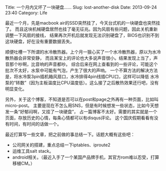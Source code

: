 Title: 一个月内又坏了一块硬盘……
Slug: lost-another-disk
Date: 2013-09-24 23:40
Category: Life

最近一个月，先是macbook air的SSD突然挂了，今天台式机的一块硬盘也突然挂了。
而且这块机械硬盘居然也挂了毫无征兆。因为风扇有些问题，因此关机重新调整一下风扇的接线，
结果再次开机后就发现无法识别硬盘了，BIOS也识别不到这块硬盘，好在没有重要数据丢失。

顺便吐槽一下所谓的水冷散热器。上个月一狠心买了一个水冷散热器，原以为水冷散热器会非常安静，
而且某宝上的评论也大多说声音很小。结果发现上当了，声音那个吵啊，比音响的声音都吵。
综合后来在网上查看到的一些评论，可能这个批次不太好，水泵中可能有气泡，产生了很大的声响。
一个不算方法的解决方法是，将水冷泵3pin插机箱风扇口，水冷排得4pin线插CPU口，这样可以降低
水冷泵的“转数”（因为主板温度比CPU温度低）。这么接了之后散热效果还行吧，没有明显变化。

另外，关于这个博客，不知道是否可以在post和page之外再有一种页面，比如叫micro-post。
主要是现在不怎么用SNS，但是有时候想发一些状态，比如今天想发一条“好郁闷啊，又挂了一块硬盘”，
占一篇博客不太好。需要的其实就是一个页面，存放历史的心情，每条心情都可以有disqus评论。
这个国庆假期看看有没有时间，有时间的话做一个。

最近打算写一些文章，把之前做的事总结一下。话题大概有这些吧：

* 公司网关的搭建，重点总结一下iptables、iproute2
* 运维工具salt stack。
* android相关。（最近入手了一个某国产品牌手机，其官方rom难以忍受，打算移植CM。）

